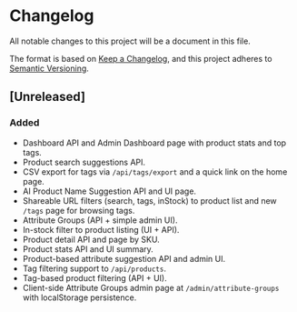 # Changelog

All notable changes to this project will be a document in this file.

The format is based on [Keep a Changelog](https://keepachangelog.com/en/1.0.0/),
and this project adheres to [Semantic Versioning](https://semver.org/spec/v2.0.0.html).

## [Unreleased]

### Added
- Dashboard API and Admin Dashboard page with product stats and top tags.
- Product search suggestions API.
- CSV export for tags via `/api/tags/export` and a quick link on the home page.
- AI Product Name Suggestion API and UI page.
- Shareable URL filters (search, tags, inStock) to product list and new `/tags` page for browsing tags.
- Attribute Groups (API + simple admin UI).
- In-stock filter to product listing (UI + API).
- Product detail API and page by SKU.
- Product stats API and UI summary.
- Product-based attribute suggestion API and admin UI.
- Tag filtering support to `/api/products`.
- Tag-based product filtering (API + UI).
- Client-side Attribute Groups admin page at `/admin/attribute-groups` with localStorage persistence.
